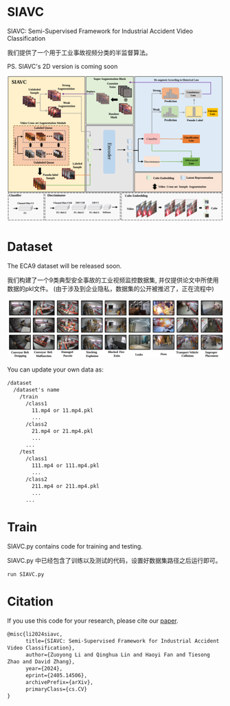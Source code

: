 # SIAVC
SIAVC: Semi-Supervised Framework for Industrial Accident Video Classification

我们提供了一个用于工业事故视频分类的半监督算法。

PS. SIAVC's 2D version is coming soon

<p align="center">
  <img src="Overview.png" width="750px"/>
</p>

# Dataset
The ECA9 dataset will be released soon.

我们构建了一个9类典型安全事故的工业视频监控数据集, 并仅提供论文中所使用数据的pkl文件。 (由于涉及到企业隐私，数据集的公开被推迟了，正在流程中)

<p align="center">
  <img src="ECA9.png" width="750px"/>
</p>

You can update your own data as:
```
/dataset 
  /dataset's name 
    /train
      /class1
        11.mp4 or 11.mp4.pkl
        ...
      /class2
        21.mp4 or 21.mp4.pkl
        ...
      ...
    /test
      /class1
        111.mp4 or 111.mp4.pkl
        ...
      /class2
        211.mp4 or 211.mp4.pkl
        ...
      ...

```    

# Train

SIAVC.py contains code for training and testing.

SIAVC.py 中已经包含了训练以及测试的代码，设置好数据集路径之后运行即可。

```
run SIAVC.py
```

# Citation
If you use this code for your research, please cite our [paper](https://arxiv.org/abs/2405.14506).
```
@misc{li2024siavc,
      title={SIAVC: Semi-Supervised Framework for Industrial Accident Video Classification}, 
      author={Zuoyong Li and Qinghua Lin and Haoyi Fan and Tiesong Zhao and David Zhang},
      year={2024},
      eprint={2405.14506},
      archivePrefix={arXiv},
      primaryClass={cs.CV}
}
```

